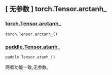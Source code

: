 ## [ 无参数 ] torch.Tensor.arctanh_

### [torch.Tensor.arctanh_](https://pytorch.org/docs/stable/generated/torch.Tensor.arctanh_.html)

```
torch.Tensor.arctanh_()
```

### [paddle.Tensor.atanh_]()

```
paddle.Tensor.atanh_()
```

两者功能一致,无参数。
